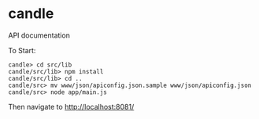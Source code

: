 candle
=======

API documentation

To Start:

```
candle> cd src/lib
candle/src/lib> npm install
candle/src/lib> cd ..
candle/src> mv www/json/apiconfig.json.sample www/json/apiconfig.json
candle/src> node app/main.js
```

Then navigate to <http://localhost:8081/>


